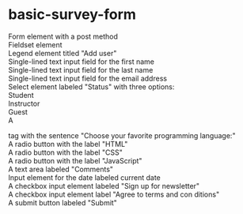 # basic-survey-form

Form element with a post method <br />
Fieldset element <br />
Legend element titled "Add user" <br />
Single-lined text input field for the first name <br />
Single-lined text input field for the last name <br />
Single-lined text input field for the email address <br />
Select element labeled "Status" with three options: <br />
Student <br />
Instructor <br />
Guest <br />
A <p> tag with the sentence "Choose your favorite programming language:" <br />
A radio button with the label "HTML" <br />
A radio button with the label "CSS" <br />
A radio button with the label "JavaScript" <br />
A text area labeled "Comments" <br />
Input element for the date labeled current date <br />
A checkbox input element labeled "Sign up for newsletter" <br />
A checkbox input element label "Agree to terms and con ditions" <br />
A submit button labeled "Submit" <br />
